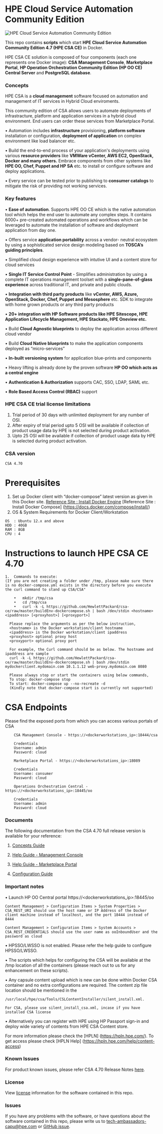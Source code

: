 # HPE Cloud Service Automation Community Edition
![HPE Cloud Service Automation Community Edition](images/csa.PNG?raw=true "CSA")

This repo contains **scripts** which start **HPE Cloud Service Automation Community Edition 4.7 (HPE CSA CE)** in Docker. 

HPE CSA CE solution is composed of four components (each one represents one Docker image): **CSA Management Console**, **Marketplace Portal**, **HP Operation Orchestration Community Edition (HP OO CE) Central Server** and **PostgreSQL database**. 


### Concepts
HPE CSA is a **cloud management** software focused on automation and management of IT services in Hybrid Cloud enviroments. 

This community edition of CSA allows users to automate deployments of infrastracture, platform and application services in a hybrid cloud environment. End users can order these services from Marketplace Portal.

•	Automation includes **infrastructure** provisioning, **platform software** installation or configuration, **deployment of application** on complex environment like load balancer etc. 

•	Build the end-to-end process of your application's deployments using various **resource providers** like **VMWare vCenter, AWS EC2, OpenStack, Docker and many others.** Embrace components from other systems like **HPE OO, Chef,		Puppet and HP SA** etc. to install or configure software and deploy applications. 

•	Every service can be tested prior to publishing to **consumer catalogs** to mitigate the risk of providing not working services.


### Key features

•	**Ease of automation**. Supports HPE OO CE which is  the native automation tool which helps the end user to automate any complex steps. It contains 6000+ pre-created automated operations and workflows which can be leveraged to automate the installation of software and deployment application from day one. 

•	Offers service **application portability** across a vendor- neutral ecosystem by using a sophisticated service design modeling based on **TOSCA’s guiding principles**.

•	Simplified cloud design experience with intutive UI  and a content store for cloud services 

•	**Single IT Service Control Point** - Simplifies administration by using a complete IT operations management toolset with a **single-pane-of-glass experience** across traditional IT, and private and public clouds.

•	**Integration with third party products** like **vCenter, AWS, Azure, OpenStack, Docker, Chef, Puppet and Mesosphere** etc. SDK to integrate with home grown products or any third party products

•	**20+ integration with HP Software products like HPE Sitescope, HPE Application Lifecycle Management, HPE Stackato, HPE Oneview etc.**

•	Build **Cloud Agnostic blueprints** to deploy the application across different cloud vendor

•	Build **Cloud Native blueprints** to make the application components deployed as “micro-services”

•	**In-built versioning system** for application blue-prints and components

•	Heavy lifting is already done by the proven software **HP OO which acts as a central engine**

•	**Authentication & Authorization** supports CAC, SSO, LDAP, SAML etc.

•	**Role Based Access Control (RBAC)** support



### HPE CSA CE trial license limitations
1.	Trial period of 30 days with unlimited deployment for any number of OSI.
2.	After expiry of trial period upto 5 OSI will be  available if collection of product usage data by HPE is not selected during product activation.
3.	Upto 25 OSI will be available if collection of product usage data by HPE is selected during product activation.

### CSA version 
```
CSA 4.70 
```

# Prerequisites 
1.	Set up Docker client with “docker-compose” latest version as given in this  Docker site. [Reference Site : Install Docker Engine](https://docs.docker.com/engine/installation/linux/ubuntulinux/) [Reference Site : Install Docker Compose] (https://docs.docker.com/compose/install/)
2.	OS & System Requirements for Docker Client/Workstation
```
OS  : Ubuntu 12.x and above
HDD : 40GB 
RAM : 8GB 
CPU : 4
```

# Instructions to launch HPE CSA CE 4.70

```
1.	Commands to execute:
(If you are not creating a folder under /tmp, please make sure there is no docker-compose.yml exists in the directory before you execute the curl command to stand up CSA/CSA"

	•	mkdir /tmp/csa
	•	cd /tmp/csa 
	•	curl -k -L https://github.com/HewlettPackard/csa-ce/raw/master/buildEnv-dockercompose.sh | bash /dev/stdin <hostname> <ipaddress> [<proxyhost>] [<proxyport>]
 
  Please replace the arguments as per the below instruction,
  <hostname> is the Docker workstation/client hostname
  <ipaddress> is the Docker workstation/client ipaddress
  <proxyhost> optional proxy host
  <proxyport> optional proxy port

  For example, the Curl command should be as below. The hostname and ipaddress are sample
  curl -k -L https://github.com/HewlettPackard/csa-ce/raw/master/buildEnv-dockercompose.sh | bash /dev/stdin mydockerclient.mydomain.com 10.1.1.12 web-proxy.mydomain.com 8080

  Please always stop or start the containers using below commands,
  To stop: docker-compose stop
  To start: docker-compose up --no-recreate -d
  (Kindly note that docker-compose start is currently not supported)
```

# CSA Endpoints
Please find the exposed ports from which you can access various portals of CSA
```
	CSA Management Console - https://<dockerworkstations_ip>:18444/csa

	Credentials 	
	Username: admin
	Password: cloud
	
	Marketplace Portal - https://<dockerworkstations_ip>:18089

	Credentials 	
	Username: consumer
	Password: cloud

	Operations Orchestration Central - https://<dockerworkstations_ip>:18445/oo
	
	Credentials 
	Username: admin
	Password: cloud	
```


### Documents
The following documentation from the CSA 4.70 full release version is available for your reference:

1.	[Concepts Guide](https://github.com/HewlettPackard/csa-ce/raw/master/Docs/CSA_470_Concepts_Guide.pdf)

2.	[Help Guide - Management Console](https://github.com/HewlettPackard/csa-ce/raw/master/Docs/CSA_470_Management_Console_Help.pdf)

3.	[Help Guide - Marketplace Portal](https://github.com/HewlettPackard/csa-ce/raw/master/Docs/CSA_470_Marketplace_Portal_Help.pdf)

4.	[Configuration Guide](https://github.com/HewlettPackard/csa-ce/raw/master/Docs/CSA_470_Configuration_Guide.pdf)



### Important notes

•  Launch  HP OO Central portal https://<dockerworkstations_ip>:18445/oo

	Content Management > Configuration Items > System Properties > CSA_REST_URI should use the host name or IP Address of the Docker client machine instead of localhost, and the port 18444 instead of 8444

	Content Management > Configuration Items > System Accounts > CSA_REST_CREDENTIALS should use the user name as ooInboundUser and the password as cloud 

• HPSSO/LWSSO is not enabled. Please refer the help guide to configure HPSSO/LWSSO. 

• The scripts which helps for configuring the CSA will be available at the /tmp location of all the containers (please reach out to us for any enhancement on these scripts).

• Any capsule content upload which is new can be done within Docker CSA container and no extra configurations are required. The content zip file location should be mentioned in the

	/usr/local/hpe/csa/Tools/CSLContentInstaller/silent_install.xml. 

	For CSA, please use silent_install_csa.xml, incase if you have installed CSA license

• Alternatively you can register with HPE using HP Passport sign-in and deploy wide variety of contents from HPE CSA Content store. 
  
  For  more information please check the [HPLN] (https://hpln.hpe.com/). To get access please check [HPLN Help] (https://hpln.hpe.com/help/content-access)


### Known Issues
For product known issues, please refer CSA 4.70 Release Notes [here](https://github.com/HewlettPackard/csa-ce/raw/master/Docs/CSA_470_Release_Notes.pdf).


### License
View [license](https://github.com/HewlettPackard/csa-ce/blob/master/LICENSE) information for the software contained in this repo.

### Issues
If you have any problems with the software, or have questions about the software contained in this repo, please write us to tech-ambassadors-capu@hpe.com or [GitHub issue](https://github.com/HewlettPackard/csa-ce/issues).
